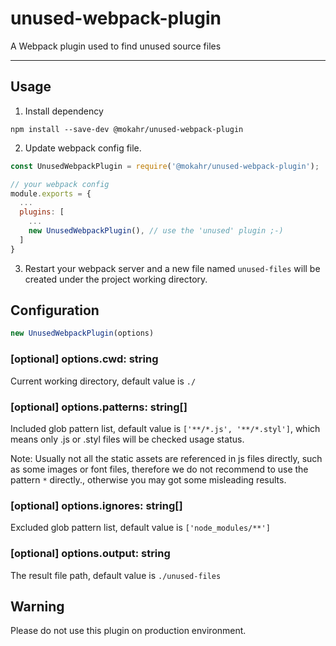 # unused-webpack-plugin

A Webpack plugin used to find unused source files

-----

## Usage

1. Install dependency

`npm install --save-dev @mokahr/unused-webpack-plugin`

2. Update webpack config file.

```js
const UnusedWebpackPlugin = require('@mokahr/unused-webpack-plugin');

// your webpack config
module.exports = {
  ...
  plugins: [
    ...
    new UnusedWebpackPlugin(), // use the 'unused' plugin ;-)
  ]
}
```

3. Restart your webpack server and a new file named `unused-files` will be created under the project working directory.

## Configuration

```js
new UnusedWebpackPlugin(options)
```

### [optional] options.cwd: string

Current working directory, default value is `./`

### [optional] options.patterns: string[]

Included glob pattern list, default value is `['**/*.js', '**/*.styl']`, which means only .js or .styl files will be checked usage status.

Note: Usually not all the static assets are referenced in js files directly, such as some images or font files, therefore we do not recommend to use the pattern `*` directly., otherwise you may got some misleading results.

### [optional] options.ignores: string[]

Excluded glob pattern list, default value is `['node_modules/**']`

### [optional] options.output: string

The result file path, default value is `./unused-files`

## Warning

Please do not use this plugin on production environment.
